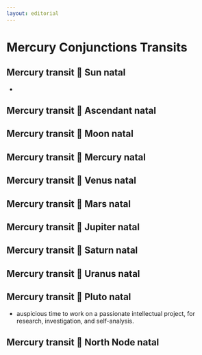 ```yaml
---
layout: editorial
---
```


# Mercury Conjunctions Transits

## Mercury transit 🖤 Sun natal

*

## Mercury transit 🖤 Ascendant natal

## Mercury transit 🖤 Moon natal

## Mercury transit 🖤 Mercury natal

## Mercury transit 🖤 Venus natal

## Mercury transit 🖤 Mars natal

## Mercury transit 🖤 Jupiter natal

## Mercury transit 🖤 Saturn natal

## Mercury transit 🖤 Uranus natal

## Mercury transit 🖤 Pluto natal

* auspicious time to work on a passionate intellectual project, for research, investigation, and self-analysis.

## Mercury transit 🖤 North Node natal
